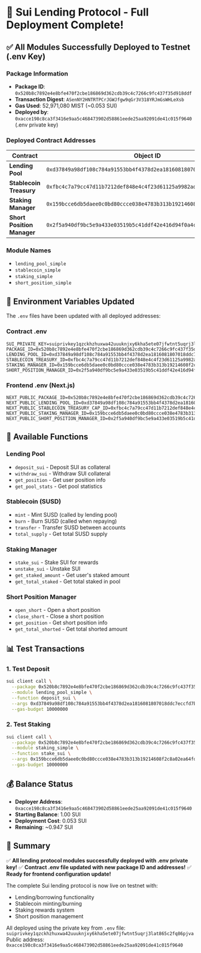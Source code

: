 # 🎉 Sui Lending Protocol - Full Deployment Complete!

## ✅ All Modules Successfully Deployed to Testnet (.env Key)

### Package Information
- **Package ID**: `0x520b8c7892e4e8bfe470f2cbe186869d362cdb39c4c7266c9fc437f35d918ddf`
- **Transaction Digest**: `ASenNY2HNTRTPCrJGWJfgw9qGr3V318YRJmGsWHLeXsb`
- **Gas Used**: 52,971,080 MIST (~0.053 SUI)
- **Deployed by**: `0xacce198c8ca3f3416e9aa5c468473902d58861eede25aa92091de41c015f9640` (.env private key)

### Deployed Contract Addresses

| Contract | Object ID | Type |
|----------|-----------|------|
| **Lending Pool** | `0xd37849a98df108c784a91553bb4f4378d2ea1816081807018ddc7eccfd7b20ea` | Shared |
| **Stablecoin Treasury** | `0xfbc4c7a79cc47d11b7212def848e4c4f23d61125a9982ad59bbc5cb81fbb8f7c` | Shared |
| **Staking Manager** | `0x159bcce6db5daee0c0bd80ccce038e4783b313b19214608f2c8a02ea64fd2dbc` | Shared |
| **Short Position Manager** | `0x2f5a940df9bc5e9a433e03519b5c41ddf42e416d94f0a4c940b022d3058a25ba` | Shared |

### Module Names
- `lending_pool_simple`
- `stablecoin_simple`
- `staking_simple`
- `short_position_simple`

## 📝 Environment Variables Updated

The `.env` files have been updated with all deployed addresses:

### Contract .env
```env
SUI_PRIVATE_KEY=suiprivkey1qzckhzhuxwa42uuuknjxy6kha5ete07jfwtnt5uqrj3lat865c2fq86pjva
PACKAGE_ID=0x520b8c7892e4e8bfe470f2cbe186869d362cdb39c4c7266c9fc437f35d918ddf
LENDING_POOL_ID=0xd37849a98df108c784a91553bb4f4378d2ea1816081807018ddc7eccfd7b20ea
STABLECOIN_TREASURY_ID=0xfbc4c7a79cc47d11b7212def848e4c4f23d61125a9982ad59bbc5cb81fbb8f7c
STAKING_MANAGER_ID=0x159bcce6db5daee0c0bd80ccce038e4783b313b19214608f2c8a02ea64fd2dbc
SHORT_POSITION_MANAGER_ID=0x2f5a940df9bc5e9a433e03519b5c41ddf42e416d94f0a4c940b022d3058a25ba
```

### Frontend .env (Next.js)
```env
NEXT_PUBLIC_PACKAGE_ID=0x520b8c7892e4e8bfe470f2cbe186869d362cdb39c4c7266c9fc437f35d918ddf
NEXT_PUBLIC_LENDING_POOL_ID=0xd37849a98df108c784a91553bb4f4378d2ea1816081807018ddc7eccfd7b20ea
NEXT_PUBLIC_STABLECOIN_TREASURY_CAP_ID=0xfbc4c7a79cc47d11b7212def848e4c4f23d61125a9982ad59bbc5cb81fbb8f7c
NEXT_PUBLIC_STAKING_MANAGER_ID=0x159bcce6db5daee0c0bd80ccce038e4783b313b19214608f2c8a02ea64fd2dbc
NEXT_PUBLIC_SHORT_POSITION_MANAGER_ID=0x2f5a940df9bc5e9a433e03519b5c41ddf42e416d94f0a4c940b022d3058a25ba
```

## 🚀 Available Functions

### Lending Pool
- `deposit_sui` - Deposit SUI as collateral
- `withdraw_sui` - Withdraw SUI collateral
- `get_position` - Get user position info
- `get_pool_stats` - Get pool statistics

### Stablecoin (SUSD)
- `mint` - Mint SUSD (called by lending pool)
- `burn` - Burn SUSD (called when repaying)
- `transfer` - Transfer SUSD between accounts
- `total_supply` - Get total SUSD supply

### Staking Manager
- `stake_sui` - Stake SUI for rewards
- `unstake_sui` - Unstake SUI
- `get_staked_amount` - Get user's staked amount
- `get_total_staked` - Get total staked in pool

### Short Position Manager
- `open_short` - Open a short position
- `close_short` - Close a short position
- `get_position` - Get short position info
- `get_total_shorted` - Get total shorted amount

## 📊 Test Transactions

### 1. Test Deposit
```bash
sui client call \
  --package 0x520b8c7892e4e8bfe470f2cbe186869d362cdb39c4c7266c9fc437f35d918ddf \
  --module lending_pool_simple \
  --function deposit_sui \
  --args 0xd37849a98df108c784a91553bb4f4378d2ea1816081807018ddc7eccfd7b20ea [coin_object] \
  --gas-budget 10000000
```

### 2. Test Staking
```bash
sui client call \
  --package 0x520b8c7892e4e8bfe470f2cbe186869d362cdb39c4c7266c9fc437f35d918ddf \
  --module staking_simple \
  --function stake_sui \
  --args 0x159bcce6db5daee0c0bd80ccce038e4783b313b19214608f2c8a02ea64fd2dbc [coin_object] \
  --gas-budget 10000000
```

## 💰 Balance Status
- **Deployer Address**: `0xacce198c8ca3f3416e9aa5c468473902d58861eede25aa92091de41c015f9640`
- **Starting Balance**: 1.00 SUI
- **Deployment Cost**: 0.053 SUI
- **Remaining**: ~0.947 SUI

## 🎯 Summary

✅ **All lending protocol modules successfully deployed with .env private key!**
✅ **Contract .env file updated with new package ID and addresses!**
✅ **Ready for frontend configuration update!**

The complete Sui lending protocol is now live on testnet with:
- Lending/borrowing functionality
- Stablecoin minting/burning
- Staking rewards system
- Short position management

All deployed using the private key from `.env` file: `suiprivkey1qzckhzhuxwa42uuuknjxy6kha5ete07jfwtnt5uqrj3lat865c2fq86pjva`
Public address: `0xacce198c8ca3f3416e9aa5c468473902d58861eede25aa92091de41c015f9640`